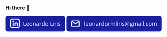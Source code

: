 ### Hi there 👋
[<img src="https://github.com/leonardormlins/leonardormlins/blob/main/Linkedin.png" alt="drawing" height="50"/>](https://www.linkedin.com/in/leonardormlins/)
[<img src="https://github.com/leonardormlins/leonardormlins/blob/main/Email.png" alt="drawing" height="50"/>](mailto:leonardormlins@gmail.com)
